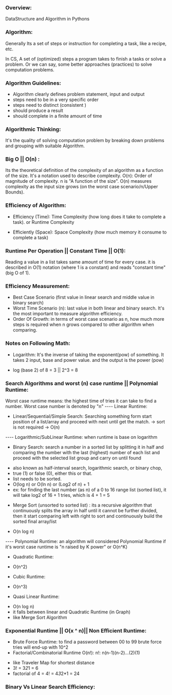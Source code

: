### Overview:
DataStructure and Algorithm in Pythons

### Algorithm:
Generally Its a set of steps or instruction for completing a task, like a recipe, etc. 

In CS, A set of (optimized) steps a program takes to finish a tasks or solve a problem. Or we can say, some better approaches (practices) to solve computation problems.

### Algorithm Guidelines:
* Algorithm clearly defines problem statement, input and output
* steps need to be in a very specific order
* steps need to distinct (consistent )
* should produce a result
* should complete in a finite amount of time

### Algorithmic Thinking:
It's the quality of solving computation problem by breaking down problems and grouping with suitable Algorithm.

### Big O || O(n) :
Its the theoretical definition of the complexity of an algorithm as a function of the size. It's a notation used to describe complexity.
O(n): Order of magnitude of complexity. n is "A function of the size". O(n) measures complexity as the input size grows (on the worst case scenario/n/Upper Bounds).

### Efficiency of Algorithm:
- Efficiency (Time): Time Complexity (how long does it take to complete a task). or Runtime Complexity

- Efficiently (Space): Space Complexity (how much memory it consume to complete a task)

### Runtime Per Operation || Constant Time || O(1):
Reading a value in a list takes same amount of time for every case. it is described in O(1) notation (where 1 is a constant) and reads "constant time" (big O of 1).

### Efficiency Measurement:
- Best Case Scenario (first value in linear search and middle value in binary search)
- Worst Time Scenario (n): last value in both linear and binary search. It's the most important to measure algorithm efficiency.
- Order Of Growth: in terms of worst case scenario as n, how much more steps is required when n grows compared to other algorithm when comparing.
### Notes on Following Math:
* Logarithm: It's the inverse of taking the exponent(pow) of something. It takes 2 input, base and power value. and the output is the power (pow)
 - log (base 2) of 8 = 3 || 2^3 = 8

### Search Algorithms and worst (n) case runtime || Polynomial Runtime:
Worst case runtime means: the highest time of tries it can take to find a number. Worst case number is denoted by "n"
---- Linear Runtime:
* Linear/Sequential/Simple Search: Searching something form start position of a list/array and proceed with next until get the match.
 -> sort is not required
 -> O(n)

 ---- Logarithmic/SubLinear Runtime: when runtime is base on logarithm

* Binary Search: search a number in a sorted list by splitting it in half and comparing the number with the last (highest) number of each list and proceed with the selected list group and carry on until found
 - also known as half-interval search, logarithmic search, or binary chop,
 - true (1) or false (0), either this or that. 
 - list needs to be sorted.
 - O(log n) or O(ln n) or (Log2 of n) + 1
 - ex: for finding the last number (as n) of a 0 to 16 range list (sorted list), it will take log2 of 16 + 1 tries, which is 4 + 1 = 5

* Merge Sort (unsorted to sorted list) : its a recursive algorithm that continuously splits the array in half until it cannot be further divided, then it start comparing left with right to sort and continuously build the sorted final array/list 
 - O(n log n)

---- Polynomial Runtime: an algorithm will considered Polynomial Runtime if it's worst case runtime is "n raised by K power" or O(n^K)
* Quadratic Runtime:
 - O(n^2)
* Cubic Runtime:
 - O(n^3)
* Quasi Linear Runtime:
 - O(n log n)
 - it falls between linear and Quadratic Runtime (in Graph)
 - like Merge Sort Algorithm

 ### Exponential Runtime || O(x ^ n)|| Non Efficient Runtime:
 * Brute Force Runtime: to find a password between 00 to 99 brute force tries will end-up with 10^2
 * Factorial/Combinatorial Runtime O(n!): n!: n(n-1)(n-2)...(2)(1)
  - like Traveler Map for shortest distance
  - 3! = 3*2*1 = 6
  - factorial of 4 = 4! = 4*3*2*1 = 24

 ### Binary Vs Linear Search Efficiency:
